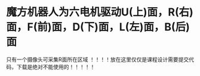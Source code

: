 # 魔方机器人为六电机驱动U(上)面，R(右)面，F(前)面，D(下)面，L(左)面，B(后)面
只有一个摄像头可采集R面所在区域
！！！！放在这里仅仅是课程设计需要提交代码，下载是绝对不能使用的！！！！！
